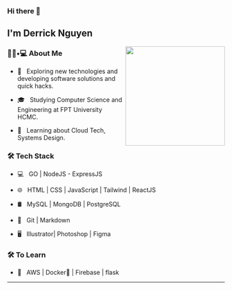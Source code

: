 ### Hi there 👋<h2> I'm Derrick Nguyen</h2>

<img align='right' src="https://media.giphy.com/media/M9gbBd9nbDrOTu1Mqx/giphy.gif" width="230">

<h3> 👨🏻•💻 About Me </h3>



- 🤔 &nbsp; Exploring new technologies and developing software solutions and quick hacks.

- 🎓 &nbsp; Studying Computer Science and Engineering at FPT University HCMC.

- 🌱 &nbsp; Learning about Cloud Tech, Systems Design.



<h3>🛠 Tech Stack</h3>



- 💻 &nbsp; GO | NodeJS - ExpressJS

- 🌐 &nbsp; HTML | CSS | JavaScript | Tailwind | ReactJS

- 🛢 &nbsp; MySQL | MongoDB | PostgreSQL

- 🔧 &nbsp; Git | Markdown 

- 🖥 &nbsp; Illustrator| Photoshop | Figma



<h3>🛠 To Learn</h3>

- 🔧 &nbsp; AWS | Docker🐳 | Firebase | flask

<hr>